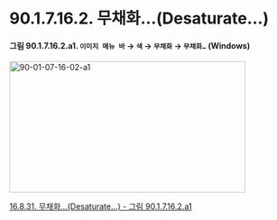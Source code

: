 # 90.1.7.16.2. 무채화…(Desaturate…)

<a id="90-01-07-16-02-a1"></a>

#### 그림 90.1.7.16.2.a1. `이미지 메뉴 바` → `색` → `무채화` → `무채화…` (Windows)
<img width="418" height="233" alt="90-01-07-16-02-a1" src="https://github.com/user-attachments/assets/b53d058e-7eda-417f-82cf-f3dc1fee0a22" />

[16.8.31. 무채화…(Desaturate…) - 그림 90.1.7.16.2.a1](./16-08-31-desaturate.md#90-01-07-16-02-a1)
